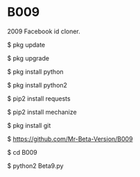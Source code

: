 # B009

2009 Facebook id cloner.

$ pkg update

$ pkg upgrade

$ pkg install python

$ pkg install python2

$ pip2 install requests

$ pip2 install mechanize

$ pkg install git

$ https://github.com/Mr-Beta-Version/B009

$ cd B009

$ python2 Beta9.py
